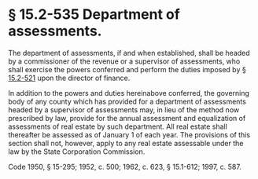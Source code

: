 # § 15.2-535 Department of assessments.

<p>The department of assessments, if and when established, shall be headed by a commissioner of the revenue or a supervisor of assessments, who shall exercise the powers conferred and perform the duties imposed by § <a href='http://law.lis.virginia.gov/vacode/15.2-521/'>15.2-521</a> upon the director of finance.</p><p>In addition to the powers and duties hereinabove conferred, the governing body of any county which has provided for a department of assessments headed by a supervisor of assessments may, in lieu of the method now prescribed by law, provide for the annual assessment and equalization of assessments of real estate by such department. All real estate shall thereafter be assessed as of January 1 of each year. The provisions of this section shall not, however, apply to any real estate assessable under the law by the State Corporation Commission.</p><p>Code 1950, § 15-295; 1952, c. 500; 1962, c. 623, § 15.1-612; 1997, c. 587.</p>